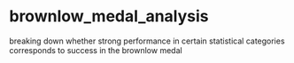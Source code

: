 # brownlow_medal_analysis
breaking down whether strong performance in certain statistical categories corresponds to success in the brownlow medal

